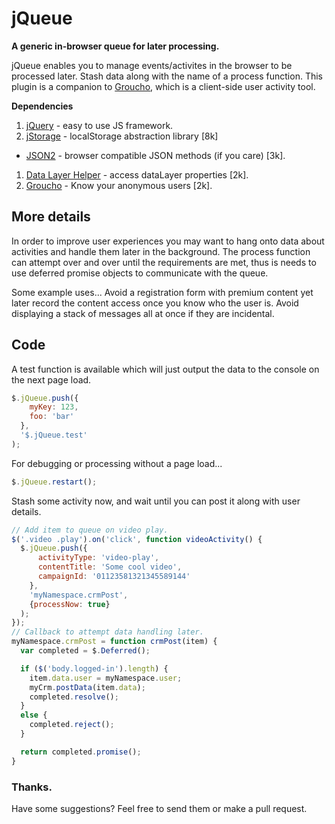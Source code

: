 jQueue
==============

**A generic in-browser queue for later processing.**


jQueue enables you to manage events/activites in the browser to be processed later.  Stash data along with the name of a process function.  This plugin is a companion to [Groucho](https://github.com/tableau-mkt/groucho), which is a client-side user activity tool.

**Dependencies**

1. [jQuery](http://jquery.com) - easy to use JS framework.
1. [jStorage](http://jstorage.info) - localStorage abstraction library [8k]
 * [JSON2](https://github.com/douglascrockford/JSON-js) - browser compatible JSON methods (if you care) [3k].
1. [Data Layer Helper](https://github.com/google/data-layer-helper) - access dataLayer properties [2k].
1. [Groucho](https://github.com/tableau-mkt/groucho) - Know your anonymous users [2k].

## More details

In order to improve user experiences you may want to hang onto data about activities and handle them later in the background.  The process function can attempt over and over until the requirements are met, thus is needs to use deferred promise objects to communicate with the queue.

Some example uses... Avoid a registration form with premium content yet later record the content access once you know who the user is.  Avoid displaying a stack of messages all at once if they are incidental.

## Code
A test function is available which will just output the data to the console on the next page load.
```javascript
$.jQueue.push({
    myKey: 123,
    foo: 'bar'
  },
  '$.jQueue.test'
);
```

For debugging or processing without a page load...
```javascript
$.jQueue.restart();
```

Stash some activity now, and wait until you can post it along with user details.
```javascript
// Add item to queue on video play.
$('.video .play').on('click', function videoActivity() {
  $.jQueue.push({
      activityType: 'video-play',
      contentTitle: 'Some cool video',
      campaignId: '01123581321345589144'
    },
    'myNamespace.crmPost',
    {processNow: true}
  );
});
// Callback to attempt data handling later.
myNamespace.crmPost = function crmPost(item) {
  var completed = $.Deferred();

  if ($('body.logged-in').length) {
    item.data.user = myNamespace.user;
    myCrm.postData(item.data);
    completed.resolve();
  }
  else {
    completed.reject();
  }

  return completed.promise();
}
```

### Thanks.
Have some suggestions? Feel free to send them or make a pull request.
